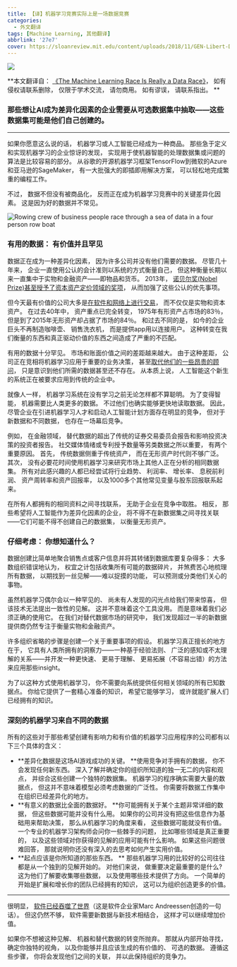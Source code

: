 ```yaml
---
title: 【译】机器学习竞赛实际上是一场数据竞赛
categories:
  - 外文翻译
tags: [Machine Learning, 其他翻译]
abbrlink: '27e7'
cover: https://sloanreview.mit.edu/content/uploads/2018/11/GEN-Libert-Data-Analytics-Technology-Race-Machine-Learning-2400-300x300.jpg
---
```


![](https://sloanreview.mit.edu/content/uploads/2018/11/GEN-Libert-Data-Analytics-Technology-Race-Machine-Learning-2400-300x300.jpg)

**本文翻译自： [《The Machine Learning Race Is Really a Data Race》](https://sloanreview.mit.edu/article/the-machine-learning-race-is-really-a-data-race/?utm_source=wanqu.co&utm_campaign=Wanqu+Daily&utm_medium=website)， 如有侵权请联系删除， 仅限于学术交流， 请勿商用。 如有谬误， 请联系指出。 **

### 那些想让AI成为差异化因素的企业需要从可选数据集中抽取——这些数据集可能是他们自己创建的。 

---

如果你愿意这么说的话， 机器学习或人工智能已经成为一种商品。 那些急于定义和实现机器学习的企业惊讶的发现， 实现用于使机器智能的处理数据集或问题的算法是比较容易的部分。 从谷歌的开源机器学习框架TensorFlow到微软的Azure和亚马逊的SageMaker， 有一大批强大的即插即用解决方案， 可以轻松地完成繁重的编程工作。 

不过， 数据不但没有被商品化， 反而正在成为机器学习竞赛中的关键差异化因素。 这是因为好的数据并不常见。 

<!--more-->

![Rowing crew of business people race through a sea of data in a four person row boat](https://sloanreview.mit.edu/content/uploads/2018/11/GEN-Libert-Data-Analytics-Technology-Race-Machine-Learning-2400-300x300.jpg)

### 有用的数据： 有价值并且罕见

数据正在成为一种差异化因素， 因为许多公司并没有他们需要的数据。 尽管几十年来， 企业一直使用公认的会计准则以系统的方式衡量自己， 但这种衡量长期以来一直集中于实物和金融资产——即物品和货币。 2013年， [诺贝尔奖(Nobel Prize)甚至授予了资本资产定价领域的奖项](https://www.nobelprize.org/prizes/economic-sciences/2013/press-release/)， 从而加强了这些公认的优先事项。 

但今天最有价值的公司大多是[在软件和网络上进行交易](https://hbr.org/video/5231040873001/in-the-digital-age-physical-assets-are-a-burden)， 而不仅仅是实物和资本资产。 在过去40年中， 资产重点已完全转变， 1975年有形资产占市场的83％， 但是到了2015年无形资产却占据了市场的84％。 和过去不同的是， 如今的企业巨头不再制造咖啡壶、 销售洗衣机， 而是提供app用以连接用户。 这种转变在我们衡量的东西和真正驱动价值的东西之间造成了严重的不匹配。 

有用的数据十分罕见。 市场和账面价值之间的差距越来越大。 由于这种差距， 公司正在竞相将机器学习应用于重要的业务决策， 甚至[取代他们的一些昂贵的顾问](https://hbr.org/2018/01/robo-advisers-are-coming-to-consulting-and-corporate-strategy)， 只是意识到他们所需的数据甚至还不存在。 从本质上说， 人工智能这个新生的系统正在被要求应用到传统的企业中。 

就像人一样， 机器学习系统在没有学习之前无论怎样都不算聪明。 为了变得智能， 机器需要比人类更多的数据。 不过他们也确实能够更快地读取数据。 因此， 尽管企业在引进机器学习人才和启动人工智能计划方面存在明显的竞争， 但对于新数据和不同数据， 也存在一场幕后竞争。 

例如， 在金融领域， 替代数据的超出了传统的证券交易委员会报告和影响投资决策的投资者报告。 社交媒体情绪或专利授予数量等另类数据之所以重要， 有两个重要原因。 首先， 传统数据侧重于传统资产， 而在无形资产时代则不够广泛。 其次， 没有必要花时间使用机器学习来研究市场上其他人正在分析的相同数据集。 所有对此感兴趣的人都已经尝试将行业趋势、 利润率、 增长率、 息税前利润、 资产周转率和资产回报率， 以及1000多个其他常见变量与股东回报联系起来。 

在所有人都拥有的相同资料之间寻找联系， 无助于企业在竞争中取胜。 相反， 那些希望将人工智能作为差异化因素的企业， 将不得不在新数据集之间寻找关联——它们可能不得不创建自己的数据集， 以衡量无形资产。 

### 仔细考虑： 你想知道什么？ 

数据创建比简单地聚合销售点或客户信息并将其转储到数据库要复杂得多： 大多数组织错误地认为， 权宜之计包括收集所有可能的数据碎片， 并煞费苦心地梳理所有数据， 以期找到一丝见解——难以捉摸的功能， 可以预测或分类他们关心的事物。 

虽然机器学习偶尔会以一种罕见的、 尚未有人发现的闪光点给我们带来惊喜， 但该技术无法提出一致性的见解。 这并不意味着这个工具没用。 而是意味着我们必须正确的使用它。 在我们对替代数据市场的研究中， 我们发现超过一半的新数据提供商仍然专注于衡量实物和金融资产。 

许多组织省略的步骤是创建一个关于重要事项的假设。 机器学习真正擅长的地方在于， 它具有人类所拥有的洞察力——一种基于经验法则、 广泛的感知或不太理解的关系——并开发一种更快速、 更易于理解、 更易拓展（不容易出错）的方法来应用那些insight。 

为了以这种方式使用机器学习， 你不需要向系统提供任何相关领域的所有已知数据点。 你给它提供了一套精心准备的知识， 希望它能够学习， 或许就能扩展人们已经拥有的知识。 

### 深刻的机器学习来自不同的数据

所有的这些对于那些希望创建有影响力和有价值的机器学习应用程序的公司都有以下三个具体的含义： 

* **差异化数据是这场AI游戏成功的关键。 **使用竞争对手拥有的数据， 你不会发现任何新东西。 深入了解并确定你的组织所知道的独一无二的内容和观点， 并综合这些创建一个独特的数据集。 机器学习的程序确实需要大量的数据点， 但这并不意味着模型必须考虑数据的广泛性。 你需要将数据工作集中在组织已经差异化的地方。 
* **有意义的数据比全面的数据好。 **你可能拥有关于某个主题非常详细的数据， 但这些数据可能并没有什么用。 如果你的公司并没有把这些信息作为基础用来帮助决策， 那么从机器学习的角度来看， 这些数据可能就没有价值。 一个专业的机器学习架构师会问你一些棘手的问题， 比如哪些领域是真正重要的， 以及这些领域对你获得的见解的应用可能有什么影响。 如果这些问题很难回答， 那就说明你还没有深入的去思考如何产生实用价值。 
* **起点应该是你所知道的那些东西。 ** 那些机器学习用的比较好的公司往往都是从一个独到的见解开始的。 对他们来说， 做重要决定最重要的是什么? 这为他们了解要收集哪些数据， 以及使用哪些技术提供了方向。 一个简单的开始是扩展和增长你的团队已经拥有的知识， 这可以为组织创造更多的价值。 

---

很明显， [软件已经吞噬了世界](https://www.wsj.com/articles/SB10001424053111903480904576512250915629460)（这是软件企业家Marc Andreessen创造的一句话）。 但这仍然不够， 软件需要新数据与新技术相结合， 这样才可以继续增加价值。 

如果你不想被这种见解、 机器和替代数据的转变所抛弃。 那就从内部开始寻找， 确定你独特的视角， 以及你能够并且应该生成的有价值的、 可选的数据。 遵循这些步骤， 你将会发现他们之间的关联， 并以此保持组织的竞争力。 